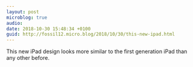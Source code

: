 ```yaml
---
layout: post
microblog: true
audio: 
date: 2018-10-30 15:48:34 +0100
guid: http://fossil12.micro.blog/2018/10/30/this-new-ipad.html
---
```

This new iPad design looks more similar to the first generation iPad than any other before.
